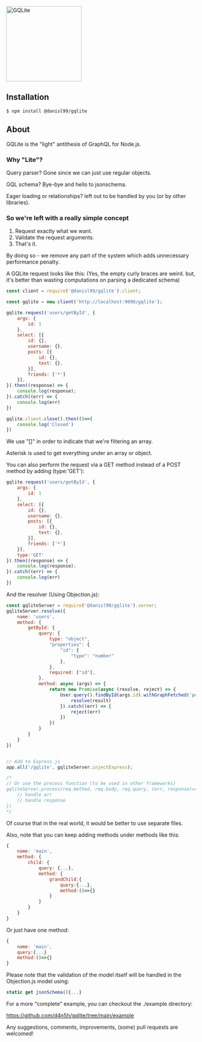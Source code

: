 <img src="https://user-images.githubusercontent.com/1638614/122630088-8e67ee80-d0eb-11eb-94b7-b0b2529f8a4e.png" alt="GQLite" width="200"/>

## Installation
```
$ npm install @danisl99/gqlite
```

## About

GQLite is the "light" antithesis of GraphQL for Node.js.

### Why "Lite"?

Query parser? Gone since we can just use regular objects.

GQL schema? Bye-bye and hello to jsonschema.

Eager loading or relationships? left out to be handled by you (or by other libraries).


### So we're left with a really simple concept

1. Request exactly what we want.
2. Validate the request arguments.
3. That's it.

By doing so - we remove any part of the system which adds unnecessary performance penalty.


A GQLite request looks like this: (Yes, the empty curly braces are weird. but, it's better than wasting computations on parsing a dedicated schema)

```javascript
const client = require('@danisl99/gqlite').client;

const gqlite = new client('http://localhost:9090/gqlite');

gqlite.request('users/getById', {
    args: {
        id: 1
    },
    select: [{
        id: {},
        username: {},
        posts: [{
            id: {},
            text: {},
        }],
        friends: ['*']
    }],
}).then((response) => {
    console.log(response);
}).catch((err) => {
    console.log(err)
})

gqlite.client.close().then(()=>{
    console.log('Closed')
})
```

We use "[]" in order to indicate that we're filtering an array.

Asterisk is used to get everything under an array or object.

You can also perform the request via a GET method instead of a POST method by adding (type:'GET'):

```javascript
gqlite.request('users/getById', {
    args: {
        id: 1
    },
    select: [{
        id: {},
        username: {},
        posts: [{
            id: {},
            text: {},
        }],
        friends: ['*']
    }],
    type:'GET'
}).then((response) => {
    console.log(response);
}).catch((err) => {
    console.log(err)
})
```

And the resolver (Using Objection.js):

```javascript
const gqliteServer = require('@danisl99/gqlite').server;
gqliteServer.resolve({
    name: 'users',
    method: {
        getById: {
            query: {
                type: "object",
                "properties": {
                    "id": {
                        "type": "number"
                    },
                },
                required: ["id"],
            },
            method: async (args) => {
                return new Promise(async (resolve, reject) => {
                    User.query().findById(args.id).withGraphFetched('posts,friends').then((result) => {
                        resolve(result)
                    }).catch((err) => {
                        reject(err)
                    })
                })
            }
        }
    }
})


// Add to Express.js
app.all('/gqlite', gqliteServer.injectExpress);

/*
// Or use the process function (to be used in other frameworks)
gqliteServer.process(req.method, req.body, req.query, (err, response)=>{
    // handle err
    // handle response
})
*/
```

Of course that in the real world, it would be better to use separate files.

Also, note that you can keep adding methods under methods like this:

```javascript
{
    name: 'main',
    method: {
        child: {
            query: {...},
            method: {
                grandChild:{
                    query:{...},
                    method:()=>{}
                }
            }
        }
    }
}
```

Or just have one method:

```javascript
{
    name: 'main',
    query:{...}
    method:()=>{}
}
```

Please note that the validation of the model itself will be handled in the Objection.js model using:

```javascript
static get jsonSchema(){...}
```

For a more "complete" example, you can checkout the ./example directory:

https://github.com/d4n5h/gqlite/tree/main/example

Any suggestions, comments, improvements, (some) pull requests are welcomed!
